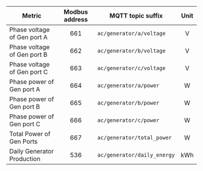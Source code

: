 |Metric|Modbus address|MQTT topic suffix|Unit|
|---|:-:|---|:-:|
|Phase voltage of Gen port A|661|`ac/generator/a/voltage`|V|
|Phase voltage of Gen port B|662|`ac/generator/b/voltage`|V|
|Phase voltage of Gen port C|663|`ac/generator/c/voltage`|V|
|Phase power of Gen port A|664|`ac/generator/a/power`|W|
|Phase power of Gen port B|665|`ac/generator/b/power`|W|
|Phase power of Gen port C|666|`ac/generator/c/power`|W|
|Total Power of Gen Ports|667|`ac/generator/total_power`|W|
|Daily Generator Production|536|`ac/generator/daily_energy`|kWh|

